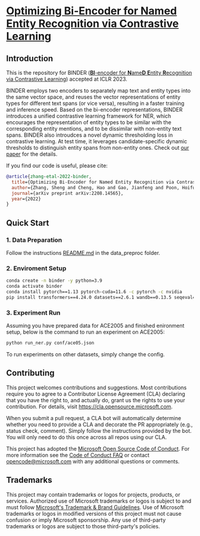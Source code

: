 # [Optimizing Bi-Encoder for Named Entity Recognition via Contrastive Learning](https://openreview.net/forum?id=9EAQVEINuum)

## Introduction
This is the repository for BINDER ([**BI**-encoder for **N**ame**D** **E**ntity **R**ecognition via Contrastive Learning](https://openreview.net/forum?id=9EAQVEINuum)) accepted at ICLR 2023.

BINDER employs two encoders to separately map text and entity types
into the same vector space, and reuses the vector representations of entity types for different text spans (or vice versa), resulting in a faster training and inference speed.
Based on the bi-encoder representations, BINDER introduces a unified contrastive learning framework for NER, which encourages the representation of entity types to be similar with the corresponding
entity mentions, and to be dissimilar with non-entity text spans.
BINDER also introudces a novel dynamic thresholding loss in contrastive learning. At test time, it leverages candidate-specific dynamic thresholds to distinguish entity spans from non-entity ones.
Check out [our paper](https://openreview.net/forum?id=9EAQVEINuum) for the details.

If you find our code is useful, please cite:
```bib
@article{zhang-etal-2022-binder,
  title={Optimizing Bi-Encoder for Named Entity Recognition via Contrastive Learning},
  author={Zhang, Sheng and Cheng, Hao and Gao, Jianfeng and Poon, Hoifung},
  journal={arXiv preprint arXiv:2208.14565},
  year={2022}
}
```


## Quick Start
### 1. Data Preparation

Follow the instructions [README.md](data_preproc/README.md) in the data_preproc folder.


### 2. Enviroment Setup
```bash
conda create -n binder -y python=3.9
conda activate binder
conda install pytorch==1.13 pytorch-cuda=11.6 -c pytorch -c nvidia
pip install transformers==4.24.0 datasets==2.6.1 wandb==0.13.5 seqeval==1.2.2
```

### 3. Experiment Run
Assuming you have prepared data for ACE2005 and finished enironment setup, below is the command to run an experiment on ACE2005:
```bash
python run_ner.py conf/ace05.json
```

To run experiments on other datasets, simply change the config.

## Contributing

This project welcomes contributions and suggestions.  Most contributions require you to agree to a
Contributor License Agreement (CLA) declaring that you have the right to, and actually do, grant us
the rights to use your contribution. For details, visit https://cla.opensource.microsoft.com.

When you submit a pull request, a CLA bot will automatically determine whether you need to provide
a CLA and decorate the PR appropriately (e.g., status check, comment). Simply follow the instructions
provided by the bot. You will only need to do this once across all repos using our CLA.

This project has adopted the [Microsoft Open Source Code of Conduct](https://opensource.microsoft.com/codeofconduct/).
For more information see the [Code of Conduct FAQ](https://opensource.microsoft.com/codeofconduct/faq/) or
contact [opencode@microsoft.com](mailto:opencode@microsoft.com) with any additional questions or comments.

## Trademarks

This project may contain trademarks or logos for projects, products, or services. Authorized use of Microsoft
trademarks or logos is subject to and must follow
[Microsoft's Trademark & Brand Guidelines](https://www.microsoft.com/en-us/legal/intellectualproperty/trademarks/usage/general).
Use of Microsoft trademarks or logos in modified versions of this project must not cause confusion or imply Microsoft sponsorship.
Any use of third-party trademarks or logos are subject to those third-party's policies.
